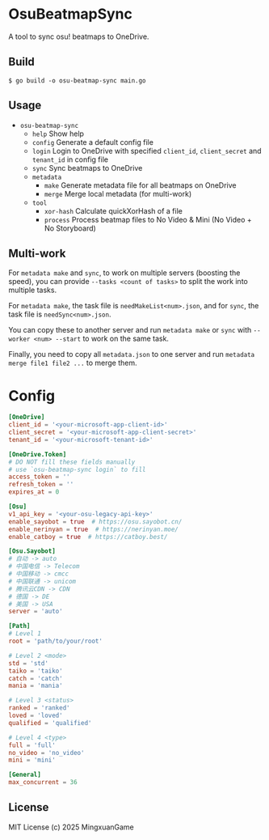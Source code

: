 # OsuBeatmapSync

A tool to sync osu! beatmaps to OneDrive.

## Build

```shell
$ go build -o osu-beatmap-sync main.go
```

## Usage

- `osu-beatmap-sync`
  - `help` Show help
  - `config` Generate a default config file
  - `login` Login to OneDrive with specified `client_id`, `client_secret` and `tenant_id` in config file
  - `sync` Sync beatmaps to OneDrive
  - `metadata`
    - `make` Generate metadata file for all beatmaps on OneDrive
    - `merge` Merge local metadata (for multi-work)
  - `tool`
    - `xor-hash` Calculate quickXorHash of a file
    - `process` Process beatmap files to No Video & Mini (No Video + No Storyboard) 

## Multi-work

For `metadata make` and `sync`, to work on multiple servers (boosting the speed), you can provide `--tasks <count of tasks>` to split the work into multiple tasks.

For `metadata make`, the task file is `needMakeList<num>.json`, and for `sync`, the task file is `needSync<num>.json`.

You can copy these to another server and run `metadata make` or `sync` with `--worker <num> --start` to work on the same task.

Finally, you need to copy all `metadata.json` to one server and run `metadata merge file1 file2 ...` to merge them.

# Config

```toml
[OneDrive]
client_id = '<your-microsoft-app-client-id>'
client_secret = '<your-microsoft-app-client-secret>'
tenant_id = '<your-microsoft-tenant-id>'

[OneDrive.Token]
# DO NOT fill these fields manually
# use `osu-beatmap-sync login` to fill
access_token = ''
refresh_token = ''
expires_at = 0

[Osu]
v1_api_key = '<your-osu-legacy-api-key>'
enable_sayobot = true  # https://osu.sayobot.cn/
enable_nerinyan = true  # https://nerinyan.moe/
enable_catboy = true  # https://catboy.best/

[Osu.Sayobot]
# 自动 -> auto
# 中国电信 -> Telecom
# 中国移动 -> cmcc
# 中国联通 -> unicom
# 腾讯云CDN -> CDN
# 德国 -> DE
# 美国 -> USA
server = 'auto'

[Path]
# Level 1
root = 'path/to/your/root'

# Level 2 <mode>
std = 'std'
taiko = 'taiko'
catch = 'catch'
mania = 'mania'

# Level 3 <status>
ranked = 'ranked'
loved = 'loved'
qualified = 'qualified'

# Level 4 <type>
full = 'full'
no_video = 'no_video'
mini = 'mini'

[General]
max_concurrent = 36
```

## License

MIT License (c) 2025 MingxuanGame
